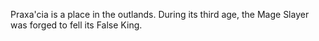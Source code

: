 Praxa'cia is a place in the outlands. During its third age, the Mage Slayer was forged to fell its False King.
